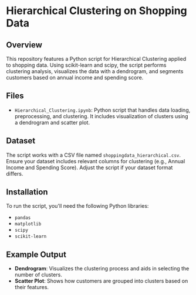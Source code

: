 # Hierarchical Clustering on Shopping Data

## Overview

This repository features a Python script for Hierarchical Clustering applied to shopping data. Using scikit-learn and scipy, the script performs clustering analysis, visualizes the data with a dendrogram, and segments customers based on annual income and spending score.

## Files

- `Hierarchical_Clustering.ipynb`: Python script that handles data loading, preprocessing, and clustering. It includes visualization of clusters using a dendrogram and scatter plot.

## Dataset

The script works with a CSV file named `shoppingdata_hierarchical.csv`. Ensure your dataset includes relevant columns for clustering (e.g., Annual Income and Spending Score). Adjust the script if your dataset format differs.

## Installation

To run the script, you'll need the following Python libraries:

- `pandas`
- `matplotlib`
- `scipy`
- `scikit-learn`

## Example Output
- **Dendrogram**: Visualizes the clustering process and aids in selecting the number of clusters.
- **Scatter Plot**: Shows how customers are grouped into clusters based on their features.
